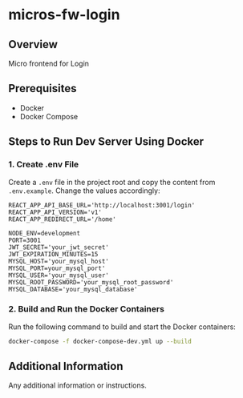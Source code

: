 # micros-fw-login

## Overview

Micro frontend for Login

## Prerequisites

- Docker
- Docker Compose

## Steps to Run Dev Server Using Docker

### 1. Create .env File

Create a `.env` file in the project root and copy the content from `.env.example`. Change the values accordingly:

```
REACT_APP_API_BASE_URL='http://localhost:3001/login'
REACT_APP_API_VERSION='v1'
REACT_APP_REDIRECT_URL='/home'

NODE_ENV=development
PORT=3001
JWT_SECRET='your_jwt_secret'
JWT_EXPIRATION_MINUTES=15
MYSQL_HOST='your_mysql_host'
MYSQL_PORT=your_mysql_port'
MYSQL_USER='your_mysql_user'
MYSQL_ROOT_PASSWORD='your_mysql_root_password'
MYSQL_DATABASE='your_mysql_database'
```

### 2. Build and Run the Docker Containers

Run the following command to build and start the Docker containers:

```sh
docker-compose -f docker-compose-dev.yml up --build
```

## Additional Information

Any additional information or instructions.
